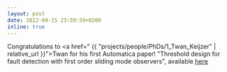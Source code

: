 ```yaml
---
layout: post
date: 2022-09-15 23:59:59+0200
inline: true
---
```


Congratulations to <a href=" {{ "projects/people/PhDs/1_Twan_Keijzer" | relative_url }}">Twan</a> for his first Automatica paper! "Threshold design for fault detection with first order sliding mode observers", available [here](https://www.sciencedirect.com/science/article/pii/S0005109822004629)